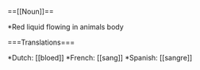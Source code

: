 ==[[Noun]]==

*Red liquid flowing in animals body

===Translations===

*Dutch: [[bloed]]
*French: [[sang]]
*Spanish: [[sangre]]